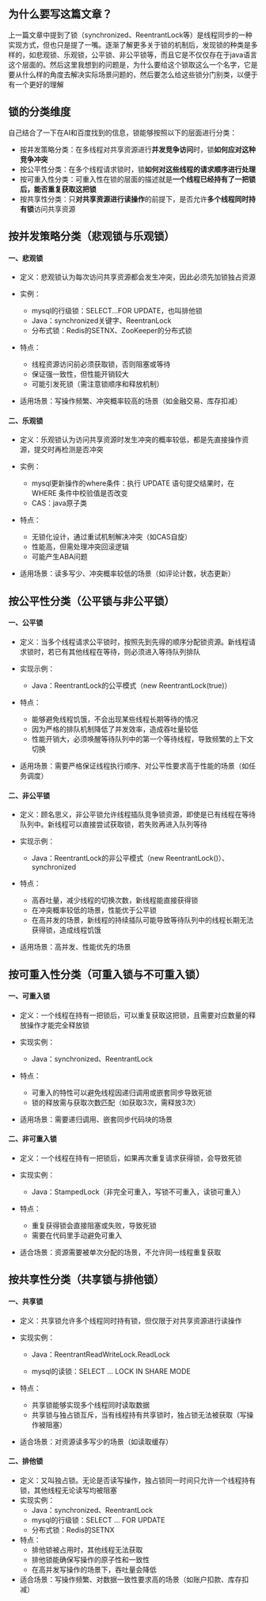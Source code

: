 ## 为什么要写这篇文章？

上一篇文章中提到了锁（synchronized、ReentrantLock等）是线程同步的一种实现方式，但也只是提了一嘴。逐渐了解更多关于锁的机制后，发现锁的种类是多样的，如悲观锁、乐观锁，公平锁、非公平锁等，而且它是不仅仅存在于java语言这个层面的。然后这里我想到的问题是，为什么要给这个锁取这么一个名字，它是要从什么样的角度去解决实际场景问题的，然后要怎么给这些锁分门别类，以便于有一个更好的理解



## 锁的分类维度

自己结合了一下在AI和百度找到的信息，锁能够按照以下的层面进行分类：

- 按并发策略分类：在多线程对共享资源进行**并发竞争访问**时，锁**如何应对这种竞争冲突**
- 按公平性分类：在多个线程请求锁时，锁**如何对这些线程的请求顺序进行处理**
- 按可重入性分类：可重入性在锁的层面的描述就是**一个线程已经持有了一把锁后，能否重复获取这把锁**
- 按共享性分类：只**对共享资源进行读操作**的前提下，是否允许**多个线程同时持有锁**访问共享资源



## 按并发策略分类（悲观锁与乐观锁）

#### 一、悲观锁

- 定义：悲观锁认为每次访问共享资源都会发生冲突，因此必须先加锁独占资源

- 实例：

  - mysql的行级锁：SELECT...FOR UPDATE，也叫排他锁
  - Java：synchronized关键字、ReentranLock
  - 分布式锁：Redis的SETNX、ZooKeeper的分布式锁

- 特点：

  - 线程资源访问前必须获取锁，否则阻塞或等待
  - 保证强一致性，但性能开销较大
  - 可能引发死锁（需注意锁顺序和释放机制）    	

- 适用场景：写操作频繁、冲突概率较高的场景（如金融交易、库存扣减）



#### 二、乐观锁

- 定义：乐观锁认为访问共享资源时发生冲突的概率较低，都是先直接操作资源，提交时再检测是否冲突
- 实例：
  - mysql更新操作的where条件：执行 UPDATE 语句提交结果时，在 WHERE 条件中校验值是否改变
  - CAS：java原子类
- 特点：
  - 无锁化设计，通过重试机制解决冲突（如CAS自旋）
  - 性能高，但需处理冲突回滚逻辑
  - 可能产生ABA问题


- 适用场景：读多写少、冲突概率较低的场景（如评论计数，状态更新）



## 按公平性分类（公平锁与非公平锁）

#### 一、公平锁

- 定义：当多个线程请求公平锁时，按照先到先得的顺序分配锁资源。新线程请求锁时，若已有其他线程在等待，则必须进入等待队列排队
- 实现示例：
  - Java：ReentrantLock的公平模式（new ReentrantLock(true)）

- 特点：
  - 能够避免线程饥饿，不会出现某些线程长期等待的情况
  - 因为严格的排队机制降低了并发效率，造成吞吐量较低
  - 性能开销大，必须唤醒等待队列中的第一个等待线程，导致频繁的上下文切换

- 适用场景：需要严格保证线程执行顺序、对公平性要求高于性能的场景（如任务调度）




#### 二、非公平锁

- 定义：顾名思义，非公平锁允许线程插队竞争锁资源，即使是已有线程在等待队列中。新线程可以直接尝试获取锁，若失败再进入队列等待

- 实现示例：
  - Java：ReentrantLock的非公平模式（new ReentrantLock()）、synchronized
- 特点：
  - 高吞吐量，减少线程的切换次数，新线程能直接获得锁
  - 在冲突概率较低的场景，性能优于公平锁
  - 在高并发的场景，新线程的持续插队可能导致等待队列中的线程长期无法获得锁，造成线程饥饿

- 适用场景：高并发、性能优先的场景



## 按可重入性分类（可重入锁与不可重入锁）

#### 一、可重入锁

- 定义：一个线程在持有一把锁后，可以重复获取这把锁，且需要对应数量的释放操作才能完全释放锁
- 实现实例：
  - Java：synchronized、ReentrantLock
- 特点：
  - 可重入的特性可以避免线程因递归调用或嵌套同步导致死锁
  - 锁的释放需与获取次数匹配（如获取3次，需释放3次）

- 适用场景：需要递归调用、嵌套同步代码块的场景



#### 二、非可重入锁

- 定义：一个线程在持有一把锁后，如果再次重复请求获得锁，会导致死锁
- 实现实例：
  - Java：StampedLock（非完全可重入，写锁不可重入，读锁可重入）
- 特点：
  - 重复获得锁会直接阻塞或失败，导致死锁
  - 需要在代码里手动避免可重入

- 适合场景：资源需要被单次分配的场景，不允许同一线程重复获取



## 按共享性分类（共享锁与排他锁）

#### 一、共享锁

- 定义：共享锁允许多个线程同时持有锁，但仅限于对共享资源进行读操作

- 实现实例：

  - Java：ReentrantReadWriteLock.ReadLock

  - mysql的读锁：SELECT ... LOCK IN SHARE MODE

- 特点：

  - 共享锁能够实现多个线程同时读取数据
  - 共享锁与独占锁互斥，当有线程持有共享锁时，独占锁无法被获取（写操作被阻塞）

- 适合场景：对资源读多写少的场景（如读取缓存）



#### 二、排他锁

- 定义：又叫独占锁。无论是否读写操作，独占锁同一时间只允许一个线程持有锁，其他线程无论读写均被阻塞
- 实现实例：
  - Java：synchronized、ReentrantLock
  - mysql的行级锁：SELECT ... FOR UPDATE
  - 分布式锁：Redis的SETNX
- 特点：
  - 排他锁被占用时，其他线程无法获取
  - 排他锁能确保写操作的原子性和一致性
  - 在高并发写操作的场景下，吞吐量会降低
- 适合场景：写操作频繁、对数据一致性要求高的场景（如账户扣款、库存扣减）